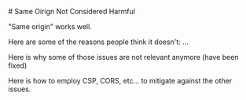 # Same Oirign Not Considered Harmful

"Same origin" works well.

Here are some of the reasons people think it doesn't: ...

Here is why some of those issues are not relevant anymore (have been fixed)

Here is how to employ CSP, CORS, etc... to mitigate against the other issues.
